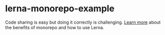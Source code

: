 # lerna-monorepo-example
 
Code sharing is easy but doing it correctly is challenging. [Learn more](https://michalzalecki.com/solve-code-sharing-and-setup-project-with-lerna-and-monorepo/) about the benefits of monorepo and how to use Lerna.